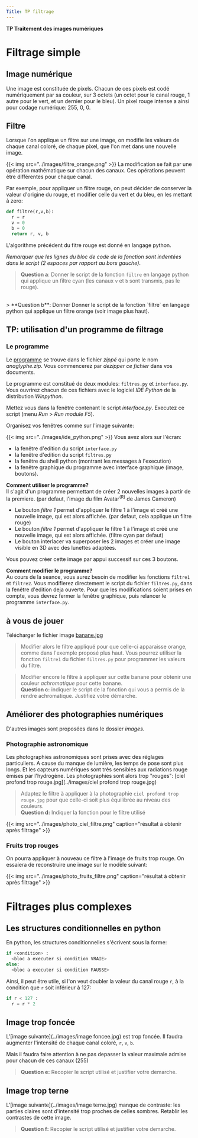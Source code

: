 ```yaml
---
Title: TP filtrage
---
```

<p class="rubrik"><b>TP Traitement des images numériques</b></p>

# Filtrage simple
## Image numérique
Une image est constituée de pixels. Chacun de ces pixels est codé numériquement par sa couleur, sur 3 octets (un octet pour le canal rouge, 1 autre pour le vert, et un dernier pour le bleu). Un pixel rouge intense a ainsi pour codage numérique: 255, 0, 0.

## Filtre
Lorsque l'on applique un filtre sur une image, on modifie les valeurs de chaque canal coloré, de chaque pixel, que l'on met dans une nouvelle image.

{{< img src="../images/filtre_orange.png" >}}
La modification se fait par une opération mathématique sur chacun des canaux.
Ces opérations peuvent être différentes pour chaque canal.

Par exemple, pour appliquer un filtre rouge, on peut décider de conserver la valeur d'origine du rouge, et modifier celle du vert et du bleu, en les mettant à zero:

```python 
def filtre(r,v,b):
  r = r
  v = 0
  b = 0
  return r, v, b
```

L'algorithme précédent du fitre rouge est donné en langage python.

*Remarquer que les lignes du bloc de code de la fonction sont indentées dans le script (2 espaces par rapport au bors gauche)*.

> **Question a**: Donner le script de la fonction `filtre` en langage python qui applique un filtre cyan (les canaux `v` et `b` sont transmis, pas le rouge). 
<br>
> **Question b**: Donner Donner le script de la fonction `filtre` en langage python qui applique un filtre orange (voir image plus haut).

## TP: utilisation d'un programme de filtrage
### Le programme
Le [programme](/scripts/anaglyphe.zip) se trouve dans le fichier *zippé* qui porte le nom *anaglyphe.zip*. Vous commencerez par *dezipper ce fichier* dans vos documents.

Le programme est constitué de deux modules: `filtres.py` et `interface.py`. Vous ouvrirez chacun de ces fichiers avec le logiciel *IDE Python* de la distribution *Winpython*.

Mettez vous dans la fenêtre contenant le script *interface.py*. Executez ce script (menu *Run* > *Run module F5*).

Organisez vos fenêtres comme sur l'image suivante:

{{< img src="../images/ide_python.png" >}}
Vous avez alors sur l'écran:

* la fenêtre d'edition du script `interface.py`
* la fenêtre d'edition du script `filtres.py`
* la fenêtre du shell python (montrant les messages à l'execution)
* la fenêtre graphique du programme avec interface graphique (image, boutons).

**Comment utiliser le programme?**<br>
Il s'agit d'un programme permettant de créer 2 nouvelles images à partir de la premiere. (par defaut, l'image du film Avatar<sup>(R)</sup> de James Cameron)

* Le bouton *filtre 1* permet d'appliquer le filtre 1 à l'image et créé une nouvelle image, qui est alors affichée. (par defaut, cela applique un filtre rouge)
* Le bouton *filtre 1* permet d'appliquer le filtre 1 à l'image et créé une nouvelle image, qui est alors affichée. (filtre cyan par defaut)
* Le bouton interlacer va superposer les 2 images et créer une image visible en 3D avec des lunettes adaptées.

Vous pouvez créer cette image par appui successif sur ces 3 boutons.

**Comment modifier le programme?**<br>
Au cours de la seance, vous aurez besoin de modifier les fonctions `filtre1` et `filtre2`. Vous modifierez directement le script du fichier `filtres.py`, dans la fenêtre d'edition deja ouverte. Pour que les modifications soient prises en compte, vous devrez fermer la fenêtre graphique, puis relancer le programme `interface.py`.

## à vous de jouer
Télécharger le fichier image [banane.jpg](../images/banane.jpg)

> Modifier alors le filtre appliqué pour que celle-ci apparaisse orange, comme dans l'exemple proposé plus haut. Vous pourrez utiliser la fonction `filtre1` du fichier `filtres.py` pour programmer les valeurs du filtre.

> Modifier encore le filtre à appliquer sur cette banane pour obtenir une couleur *achromatique* pour cette banane.<br>
**Question c:** indiquer le script de la fonction qui vous a permis de la rendre achromatique. Justifiez votre démarche.

## Améliorer des photographies numériques
D'autres images sont proposées dans le dossier *images*.
### Photographie astronomique
Les photographies astronomiques sont prises avec des réglages particuliers. A cause du manque de lumière, les temps de pose sont plus longs. Et les capteurs numériques sont très sensibles aux radiations rouge émises par l'hydrogène. Les photographies sont alors trop "rouges": [ciel profond trop rouge.jpg](../images/ciel profond trop rouge.jpg)

> Adaptez le filtre à appliquer à la photographie `ciel profond trop rouge.jpg` pour que celle-ci soit plus équilibrée au niveau des couleurs.<br>
> **Question d:** Indiquer la fonction pour le filtre utilisé

{{< img src="../images/photo_ciel_filtre.png" caption="résultat à obtenir après filtrage" >}}
### Fruits trop rouges
On pourra appliquer à nouveau ce filtre à l'image de fruits trop rouge. On essaiera de reconstruire une image sur le modèle suivant:

{{< img src="../images/photo_fruits_filtre.png" caption="résultat à obtenir après filtrage" >}}
# Filtrages plus complexes
## Les structures conditionnelles en python
En python, les structures conditionnelles s'écrivent sous la forme:

```python
if <condition> :
  <bloc a executer si condition VRAIE>
else:
  <bloc a executer si condition FAUSSE>
```

Ainsi, il peut être utile, si l'on veut doubler la valeur du canal rouge `r`, à la condition que `r` soit inférieur à 127:

```python
if r < 127 :
  r = r * 2
```

## Image trop foncée
L'[image suivante](../images/image foncee.jpg) est trop foncée. Il faudra augmenter l'intensité de chaque canal coloré, `r`, `v`, `b`.

Mais il faudra faire attention à ne pas depasser la valeur maximale admise pour chacun de ces canaux (255)

> **Question e:** Recopier le script utilisé et justifier votre demarche.


## Image trop terne
L'[image suivante](../images/image terne.jpg) manque de contraste: les parties claires sont d'intensité trop proches de celles sombres. Retablir les contrastes de cette image.

> **Question f:** Recopier le script utilisé et justifier votre demarche.
